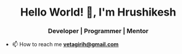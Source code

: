 <h1 align="center">Hello World! 👋, I'm Hrushikesh</h1>

<h3 align="center">Developer | Programmer | Mentor</h3>

- 📫 How to reach me **vetagirih@gmail.com**
